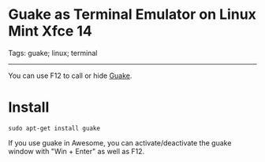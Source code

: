 # Guake as Terminal Emulator on Linux Mint Xfce 14
Tags: guake; linux; terminal

------

You can use F12 to call or hide [Guake](https://github.com/Guake/guake).

# Install

    sudo apt-get install guake

If you use guake in Awesome, you can activate/deactivate the guake window with "Win + Enter" as well as F12.
